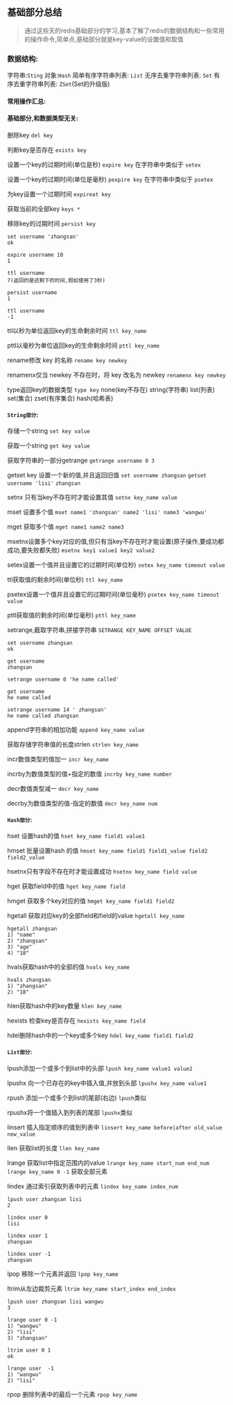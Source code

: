 ## 基础部分总结
> 通过这些天的redis基础部分的学习,基本了解了redis的数据结构和一些常用的操作命令,简单点,基础部分就是key-value的设置值和取值

### 数据结构:
字符串:`Sting`
对象:`Hash`
简单有序字符串列表: `List`
无序去重字符串列表: `Set`
有序去重字符串列表: `ZSet`(Set的升级版)

#### 常用操作汇总:

#### 基础部分,和数据类型无关:

删除key
`del key`

判断key是否存在
`exists key`

设置一个key的过期时间(单位是秒)
`expire key` 在字符串中类似于 `setex`

设置一个key的过期时间(单位是毫秒)
`pexpire key` 在字符串中类似于 `psetex`

为key设置一个过期时间
`expireat key`

获取当前的全部key
`keys *`

移除key的过期时间
`persist key`

```redis
set username 'zhangsan'
ok

expire username 10
1

ttl username
7(返回的是还剩下的时间,假如使用了3秒)

persist username
1

ttl username
-1

```

ttl以秒为单位返回key的生命剩余时间
`ttl key_name`

pttl以毫秒为单位返回key的生命剩余时间
`pttl key_name`

rename修改 key 的名称
`rename key newkey`

renamenx仅当 newkey 不存在时，将 key 改名为 newkey
`renamenx key newkey`

type返回key的数据类型
`type key`
none(key不存在) string(字符串) list(列表) set(集合) zset(有序集合) hash(哈希表)

#### `String部分`:

存储一个string
`set key value`

获取一个string
`get key value`

获取字符串的一部分getrange
`getrange username 0 3`

getset key 设置一个新的值,并且返回旧值
`set username zhangsan`
`getset username 'lisi'`
`zhangsan`

setnx 只有当key不存在时才能设置其值
`setnx key_name value`

mset 设置多个值
`mset name1 'zhangsan' name2 'lisi' name3 'wangwu'`

mget 获取多个值
`mget name1 name2 name3`

msetnx设置多个key对应的值,但只有当key不存在时才能设置(原子操作,要成功都成功,要失败都失败)
`msetnx key1 value1 key2 value2`

setex设置一个值并且设置它的过期时间(单位秒)
`setex key_name timeout value`

ttl获取值的剩余时间(单位秒)
`ttl key_name`

psetex设置一个值并且设置它的过期时间(单位毫秒)
`psetex key_name timeout value`

pttl获取值的剩余时间(单位毫秒)
`pttl key_name`

setrange,截取字符串,拼接字符串
`SETRANGE KEY_NAME OFFSET VALUE`
```redis
set username zhangsan
ok

get username
zhangsan

setrange username 0 'he name called'

get username
he name called

setrange username 14 ' zhangsan'
he name called zhangsan

```

append字符串的相加功能
`append key_name value`


获取存储字符串值的长度strlen
`strlen key_name`

incr数值类型的值加一
`incr key_name`

incrby为数值类型的值+指定的数值
`incrby key_name number`

decr数值类型减一
`decr key_name`

decrby为数值类型的值-指定的数值
`decr key_name num`



#### `Hash部分`:

hset 设置hash的值
`hset key_name field1 value1`

hmset 批量设置hash 的值
`hmset key_name field1 field1_value field2 field2_value`

hsetnx只有字段不存在时才能设置成功
`hsetnx key_name field value`

hget 获取field中的值
`hget key_name field`

hmget 获取多个key对应的值
`hmget key_name field1 field2`

hgetall 获取对应key的全部field和field的value
`hgetall key_name`
```redis
hgetall zhangsan
1) "name"
2) "zhangsan"
3) "age"
4) "18"
```

hvals获取hash中的全部的值
`hvals key_name`
```redis
hvals zhangsan
1) "zhangsan"
2) "18"

```

hlen获取hash中的key数量
`hlen key_name`

hexists 检查key是否存在
`hexists key_name field`


hdel删除hash中的一个key或多个key
`hdel key_name field1 field2`


#### `List部分`:

lpush添加一个或多个到list中的头部
`lpush key_name value1 value2`


lpushx 向一个已存在的key中插入值,并放到头部
`lpushx key_name value1`

rpush 添加一个或多个到list的尾部(右边)
`lpush`类似

rpushx将一个值插入到列表的尾部
`lpushx`类似

linsert 插入指定顺序的值到列表中
`linsert key_name before|after old_value new_value`

llen 获取list的长度
`llen key_name`

lrange 获取list中指定范围内的value
`lrange key_name start_num end_num`
`lrange key_name 0 -1` 获取全部元素

lindex 通过索引获取列表中的元素
`lindex key_name index_num`
```redis
lpush user zhangsan lisi
2

lindex user 0
lisi

lindex user 1
zhangsan

lindex user -1
zhangsan

```

lpop 移除一个元素并返回
`lpop key_name`

ltrim从左边裁剪元素
`ltrim key_name start_index end_index`

```redis
lpush user zhangsan lisi wangwu
3

lrange user 0 -1
1) "wangwu"
2) "lisi"
3) "zhangsan"

ltrim user 0 1
ok

lrange user  -1
1) "wangwu"
2) "lisi"

```

rpop 删除列表中的最后一个元素
`rpop key_name`


